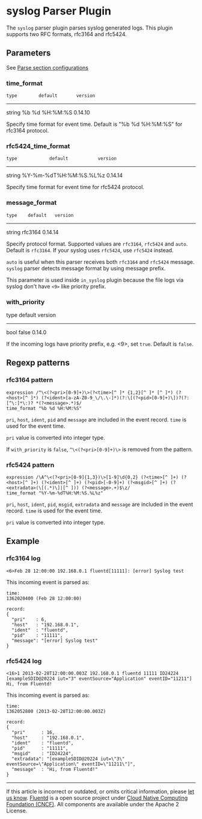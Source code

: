 # syslog Parser Plugin

The `syslog` parser plugin parses syslog generated logs. This plugin
supports two RFC formats, rfc3164 and rfc5424.


## Parameters

See [Parse section configurations](/articles/parse-section.md)


### time\_format

    type        default       version
  -------- ----------------- ---------
   string   \%b %d %H:%M:%S   0.14.10

Specify time format for event time. Default is "%b %d %H:%M:%S" for
rfc3164 protocol.


### rfc5424\_time\_format

    type            default           version
  -------- ------------------------- ---------
   string   \%Y-%m-%dT%H:%M:%S.%L%z   0.14.14

Specify time format for event time for rfc5424 protocol.


### message\_format

    type    default   version
  -------- --------- ---------
   string   rfc3164   0.14.14

Specify protocol format. Supported values are `rfc3164`, `rfc5424` and
`auto`. Default is `rfc3164`. If your syslog uses `rfc5424`, use
`rfc5424` instead.

`auto` is useful when this parser receives both `rfc3164` and `rfc5424`
message. `syslog` parser detects message format by using message prefix.

This parameter is used inside `in_syslog` plugin because the file logs
via syslog don't have `<9>` like priority prefix.


### with\_priority

   type   default   version
  ------ --------- ---------
   bool    false    0.14.0

If the incoming logs have priority prefix, e.g. \<9\>, set `true`.
Default is `false`.


## Regexp patterns


### rfc3164 pattern

``` {.CodeRay}
expression /^\<(?<pri>[0-9]+)\>(?<time>[^ ]* {1,2}[^ ]* [^ ]*) (?<host>[^ ]*) (?<ident>[a-zA-Z0-9_\/\.\-]*)(?:\[(?<pid>[0-9]+)\])?(?:[^\:]*\:)? *(?<message>.*)$/
time_format "%b %d %H:%M:%S"
```

`pri`, `host`, `ident`, `pid` and `message` are included in the event
record. `time` is used for the event time.

`pri` value is converted into integer type.

If `with_priority` is `false`, `^\<(?<pri>[0-9]+)\>` is removed from the
pattern.


### rfc5424 pattern

``` {.CodeRay}
expression /\A^\<(?<pri>[0-9]{1,3})\>[1-9]\d{0,2} (?<time>[^ ]+) (?<host>[^ ]+) (?<ident>[^ ]+) (?<pid>[-0-9]+) (?<msgid>[^ ]+) (?<extradata>(\[(.*)\]|[^ ])) (?<message>.+)$\z/
time_format "%Y-%m-%dT%H:%M:%S.%L%z"
```

`pri`, `host`, `ident`, `pid`, `msgid`, `extradata` and `message` are
included in the event record. `time` is used for the event time.

`pri` value is converted into integer type.


## Example


### rfc3164 log

``` {.CodeRay}
<6>Feb 28 12:00:00 192.168.0.1 fluentd[11111]: [error] Syslog test
```

This incoming event is parsed as:

``` {.CodeRay}
time:
1362020400 (Feb 28 12:00:00)

record:
{
  "pri"    : 6,
  "host"   : "192.168.0.1",
  "ident"  : "fluentd",
  "pid"    : "11111",
  "message": "[error] Syslog test"
}
```


### rfc5424 log

``` {.CodeRay}
<16>1 2013-02-28T12:00:00.003Z 192.168.0.1 fluentd 11111 ID24224 [exampleSDID@20224 iut="3" eventSource="Application" eventID="11211"] Hi, from Fluentd!
```

This incoming event is parsed as:

``` {.CodeRay}
time:
1362052800 (2013-02-28T12:00:00.003Z)

record:
{
  "pri"      : 16,
  "host"     : "192.168.0.1",
  "ident"    : "fluentd",
  "pid"      : "11111",
  "msgid"    : "ID24224",
  "extradata": "[exampleSDID@20224 iut=\"3\" eventSource=\"Application\" eventID=\"11211\"]",
  "message"  : "Hi, from Fluentd!"
}
```


------------------------------------------------------------------------

If this article is incorrect or outdated, or omits critical information,
please [let us know](https://github.com/fluent/fluentd-docs/issues?state=open).
[Fluentd](http://www.fluentd.org/) is a open source project under [Cloud Native Computing Foundation (CNCF)](https://cncf.io/). All components
are available under the Apache 2 License.
